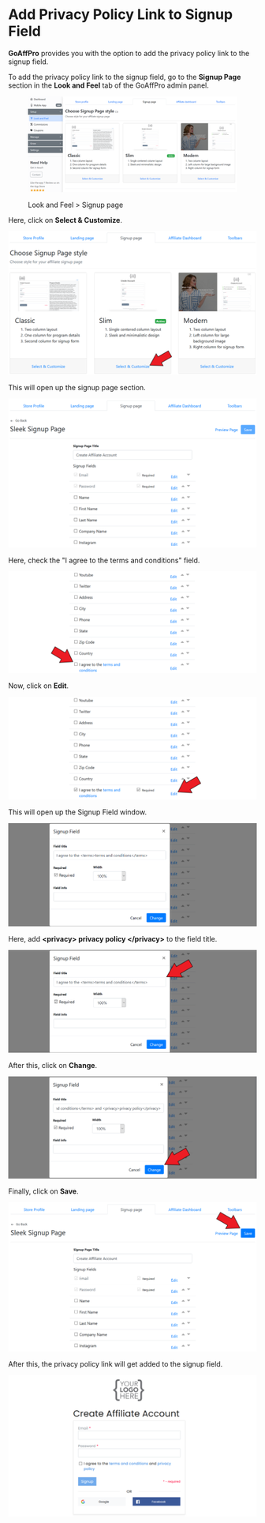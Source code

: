# Add Privacy Policy Link to Signup Field

**GoAffPro** provides you with the option to add the privacy policy link to the signup field.

To add the privacy policy link to the signup field, go to the **Signup Page** section in the **Look and Feel** tab of the GoAffPro admin panel.

<figure><img src="../../.gitbook/assets/image (7).png" alt=""><figcaption><p>Look and Feel > Signup page</p></figcaption></figure>

Here, click on **Select & Customize**.

![Click on Select & Customize](<../../.gitbook/assets/Screenshot 2021-03-31 013934.png>)

This will open up the signup page section.

![Signup Page](<../../.gitbook/assets/image (1547).png>)

Here, check the "I agree to the terms and conditions" field.

![Check the "I agree to the terms and conditions" field](<../../.gitbook/assets/Screenshot 2021-03-31 033125.png>)

Now, click on **Edit**.

![Click on Edit](<../../.gitbook/assets/Screenshot 2021-03-31 032957.png>)

This will open up the Signup Field window.

![Signup Field](<../../.gitbook/assets/image (538).png>)

Here, add **\<privacy> privacy policy \</privacy>** to the field title.&#x20;

![Add \<privacy> privacy policy \</privacy> to the field title](<../../.gitbook/assets/Screenshot 2021-03-31 033449 (1).png>)

After this, click on **Change**.

![Click on Change](<../../.gitbook/assets/Screenshot 2021-03-31 033749.png>)

Finally, click on **Save**.

![Click on Save](<../../.gitbook/assets/Screenshot 2021-03-31 025322.png>)

After this, the privacy policy link will get added to the signup field.

![](<../../.gitbook/assets/image (1209).png>)
